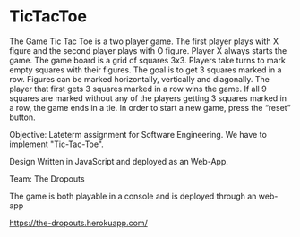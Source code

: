 # TicTacToe

The Game
Tic Tac Toe is a two player game. The first player plays with X figure and the second player plays with O figure. 
Player X always starts the game. The game board is a grid of squares 3x3. 
Players take turns to mark empty squares with their figures. The goal is to get 3 squares marked in a row. 
Figures can be marked horizontally, vertically and diagonally. The player that first gets 3 squares marked in a row wins the game. 
If all 9 squares are marked without any of the players getting 3 squares marked in a row, the game ends in a tie. 
In order to start a new game, press the “reset” button.

Objective: Lateterm assignment for Software Engineering. We have to implement "Tic-Tac-Toe".

Design Written in JavaScript and deployed as an Web-App.

Team: The Dropouts

The game is both playable in a console and is deployed through an web-app 

https://the-dropouts.herokuapp.com/

